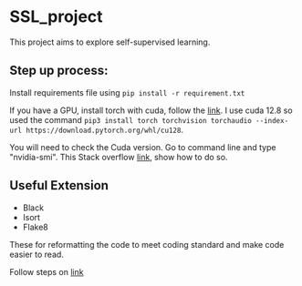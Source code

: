 # SSL_project

This project aims to explore self-supervised learning. 

## Step up process:

Install requirements file using 
 ```pip install -r requirement.txt```

If you have a GPU, install torch with cuda, follow the [link](https://pytorch.org/get-started/locally/). I use cuda 12.8 so used the command ```pip3 install torch torchvision torchaudio --index-url https://download.pytorch.org/whl/cu128```.

You will need to check the Cuda version. Go to command line and type "nvidia-smi". This Stack overflow [link](https://stackoverflow.com/questions/9727688/how-to-get-the-cuda-version), show how to do so. 

## Useful Extension 

* Black
* Isort
* Flake8

These for reformatting the code to meet coding standard and make code easier to read.

Follow steps on [link](https://dev.to/facepalm/how-to-set-formatting-and-linting-on-vscode-for-python-using-black-formatter-and-flake8-extensions-322o#:~:text=You%20can%20set%20max%20length,Flake8%20Options)
